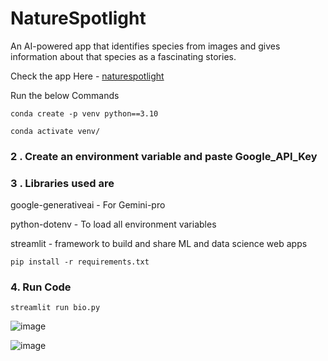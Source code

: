 # NatureSpotlight
An AI-powered app that identifies species from images and gives information about that species as a fascinating stories.

Check the app Here - [naturespotlight](https://naturespotlight.streamlit.app/)   

Run the below Commands
```
conda create -p venv python==3.10
```
``` 
conda activate venv/
 ```
 ### 2 . Create an environment variable and paste Google_API_Key 

### 3 . Libraries used are

google-generativeai - For Gemini-pro

python-dotenv       - To load all environment variables

streamlit           - framework to build and share ML and data science web apps

```
pip install -r requirements.txt
```
 
### 4. Run Code
```
streamlit run bio.py
```

![image](https://github.com/user-attachments/assets/b57d2053-9bb9-4f0e-b91f-fd24d39209dc)

![image](https://github.com/user-attachments/assets/dffcc0a0-7e13-47c6-b4aa-cc2ad346b289)

